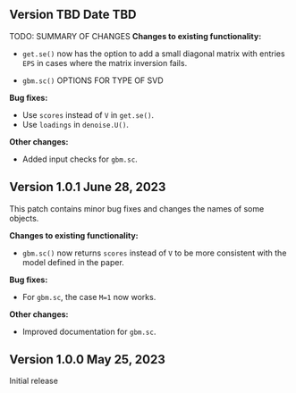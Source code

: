 ## Version TBD Date TBD 

TODO: SUMMARY OF CHANGES
**Changes to existing functionality:**

   * `get.se()` now has the option to add a small diagonal matrix with entries `EPS` in cases where the matrix inversion fails. 

   * `gbm.sc()` OPTIONS FOR TYPE OF SVD 

**Bug fixes:**

   * Use `scores` instead of `V` in `get.se()`. 
   * Use `loadings` in `denoise.U()`. 

**Other changes:**

   * Added input checks for `gbm.sc`. 

## Version 1.0.1 June 28, 2023

This patch contains minor bug fixes and changes the names of some objects. 

**Changes to existing functionality:**

   * `gbm.sc()` now returns `scores` instead of `V` to be more consistent with the model defined in the paper.

**Bug fixes:**

   * For `gbm.sc`, the case `M=1` now works. 

**Other changes:**

   * Improved documentation for `gbm.sc`. 

## Version 1.0.0 May 25, 2023

Initial release 
